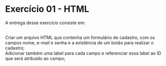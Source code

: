# Exercício 01 - HTML
A entrega desse exercício consiste em:<br><br>

Criar um arquivo HTML que contenha um formulário de cadastro, com os campos nome, e-mail e senha e a existência de um botão para realizar o cadastro;<br>
Adicionar também uma label para cada campo e referenciar essa label ao ID que será atribuído ao campo;
